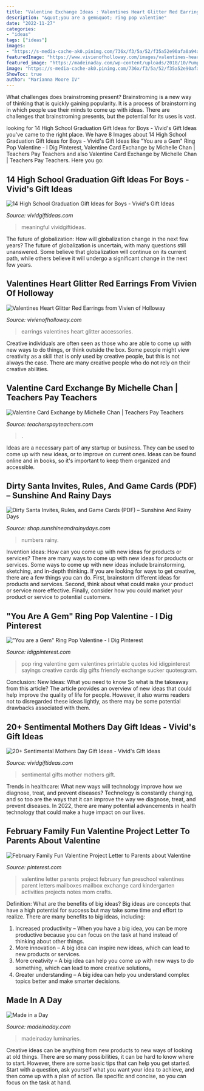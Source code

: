 ```yaml
---
title: "Valentine Exchange Ideas : Valentines Heart Glitter Red Earrings From Vivien Of Holloway"
description: "&quot;you are a gem&quot; ring pop valentine"
date: "2022-11-27"
categories:
- "ideas"
tags: ["ideas"]
images:
- "https://s-media-cache-ak0.pinimg.com/736x/f3/5a/52/f35a52e90afa0a94aa53744b95917c8c.jpg"
featuredImage: "https://www.vivienofholloway.com/images/valentines-heart-glitter-red-earrings-p4449-18767_image.jpg"
featured_image: "https://madeinaday.com/wp-content/uploads/2018/10/Pumpkin-home.jpg"
image: "https://s-media-cache-ak0.pinimg.com/736x/f3/5a/52/f35a52e90afa0a94aa53744b95917c8c.jpg"
ShowToc: true
author: "Marianna Moore IV"
---
```



What challenges does brainstroming present?
Brainstroming is a new way of thinking that is quickly gaining popularity. It is a process of brainstorming in which people use their minds to come up with ideas. There are challenges that brainstroming presents, but the potential for its uses is vast.

	

		
looking for 14 High School Graduation Gift Ideas for Boys - Vivid&#039;s Gift Ideas you've came to the right place. We have 8 Images about 14 High School Graduation Gift Ideas for Boys - Vivid&#039;s Gift Ideas like &quot;You are a Gem&quot; Ring Pop Valentine - I Dig Pinterest, Valentine Card Exchange by Michelle Chan | Teachers Pay Teachers and also Valentine Card Exchange by Michelle Chan | Teachers Pay Teachers. Here you go:
		
    
## 14 High School Graduation Gift Ideas For Boys - Vivid&#039;s Gift Ideas

<img loading=lazy src="https://vividgiftideas.com/wp-content/uploads/2017/04/HS-Graduation-Gifts-for-Boys.jpg" onerror="this.onerror=null;this.src='https://tse2.mm.bing.net/th?id=OIP.SPHqkfWehGHIunVOahdydAHaMY&amp;pid=15.1';" alt="14 High School Graduation Gift Ideas for Boys - Vivid&#039;s Gift Ideas">

_Source: vividgiftideas.com_

>meaningful vividgiftideas. 

	

The future of globalization: How will globalization change in the next few years?
The future of globalization is uncertain, with many questions still unanswered. Some believe that globalization will continue on its current path, while others believe it will undergo a significant change in the next few years.

    
## Valentines Heart Glitter Red Earrings From Vivien Of Holloway

<img loading=lazy src="https://www.vivienofholloway.com/images/valentines-heart-glitter-red-earrings-p4449-18767_image.jpg" onerror="this.onerror=null;this.src='https://tse3.mm.bing.net/th?id=OIP.MuQs7IxW38ux4R2tx4sWCAHaJ3&amp;pid=15.1';" alt="Valentines Heart Glitter Red Earrings from Vivien of Holloway">

_Source: vivienofholloway.com_

>earrings valentines heart glitter accessories. 

	

Creative individuals are often seen as those who are able to come up with new ways to do things, or think outside the box. Some people might view creativity as a skill that is only used by creative people, but this is not always the case. There are many creative people who do not rely on their creative abilities.

    
## Valentine Card Exchange By Michelle Chan | Teachers Pay Teachers

<img loading=lazy src="https://ecdn.teacherspayteachers.com/thumbitem/Valentine-Card-Exchange-1052437-1422686102/original-1052437-2.jpg" onerror="this.onerror=null;this.src='https://tse2.mm.bing.net/th?id=OIP.5Cz9Ox5I6D_d3p8azMrifAAAAA&amp;pid=15.1';" alt="Valentine Card Exchange by Michelle Chan | Teachers Pay Teachers">

_Source: teacherspayteachers.com_

>. 

	

Ideas are a necessary part of any startup or business. They can be used to come up with new ideas, or to improve on current ones. Ideas can be found online and in books, so it's important to keep them organized and accessible.

    
## Dirty Santa Invites, Rules, And Game Cards (PDF) – Sunshine And Rainy Days

<img loading=lazy src="https://cdn.shopify.com/s/files/1/0015/6942/3425/products/Dirty_Santa_Printable_Rules_and_s_P2_1200x1200.png?v=1573756989" onerror="this.onerror=null;this.src='https://tse2.mm.bing.net/th?id=OIP.jUmRwyxTKxMZLUAwjoM_YQHaLH&amp;pid=15.1';" alt="Dirty Santa Invites, Rules, and Game Cards (PDF) – Sunshine And Rainy Days">

_Source: shop.sunshineandrainydays.com_

>numbers rainy. 

	

Invention ideas: How can you come up with new ideas for products or services?
There are many ways to come up with new ideas for products or services. Some ways to come up with new ideas include brainstorming, sketching, and in-depth thinking. If you are looking for ways to get creative, there are a few things you can do. First, brainstorm different ideas for products and services. Second, think about what could make your product or service more effective. Finally, consider how you could market your product or service to potential customers.

    
## &quot;You Are A Gem&quot; Ring Pop Valentine - I Dig Pinterest

<img loading=lazy src="https://www.idigpinterest.com/wp-content/uploads/2015/02/Gem-Ring-Pop-Valentine3.jpg" onerror="this.onerror=null;this.src='https://tse1.mm.bing.net/th?id=OIP.JY3WmAda8kifGHDwADpEkQHaKy&amp;pid=15.1';" alt="&quot;You are a Gem&quot; Ring Pop Valentine - I Dig Pinterest">

_Source: idigpinterest.com_

>pop ring valentine gem valentines printable quotes kid idigpinterest sayings creative cards dig gifts friendly exchange sucker quotesgram. 

	

Conclusion: New Ideas: What you need to know
So what is the takeaway from this article? 
The article provides an overview of new ideas that could help improve the quality of life for people. However, it also warns readers not to disregarded these ideas lightly, as there may be some potential drawbacks associated with them.

    
## 20+ Sentimental Mothers Day Gift Ideas - Vivid&#039;s Gift Ideas

<img loading=lazy src="https://vividgiftideas.com/wp-content/uploads/2018/04/sentimental-mothers-day-gifts.jpg" onerror="this.onerror=null;this.src='https://tse2.mm.bing.net/th?id=OIP.v1JOJ52P8VZYUIQjlbyVcgHaMr&amp;pid=15.1';" alt="20+ Sentimental Mothers Day Gift Ideas - Vivid&#039;s Gift Ideas">

_Source: vividgiftideas.com_

>sentimental gifts mother mothers gift. 

	

Trends in healthcare: What new ways will technology improve how we diagnose, treat, and prevent diseases?
Technology is constantly changing, and so too are the ways that it can improve the way we diagnose, treat, and prevent diseases. In 2022, there are many potential advancements in health technology that could make a huge impact on our lives.

    
## February Family Fun Valentine Project Letter To Parents About Valentine

<img loading=lazy src="https://s-media-cache-ak0.pinimg.com/736x/f3/5a/52/f35a52e90afa0a94aa53744b95917c8c.jpg" onerror="this.onerror=null;this.src='https://tse2.mm.bing.net/th?id=OIP.jaD9GREyPiTV4KsdkIQz0gHaJ7&amp;pid=15.1';" alt="February Family Fun Valentine Project Letter to Parents about Valentine">

_Source: pinterest.com_

>valentine letter parents project february fun preschool valentines parent letters mailboxes mailbox exchange card kindergarten activities projects notes mom crafts. 

	

Definition: What are the benefits of big ideas?
Big ideas are concepts that have a high potential for success but may take some time and effort to realize. There are many benefits to big ideas, including: 
1. Increased productivity – When you have a big idea, you can be more productive because you can focus on the task at hand instead of thinking about other things. 
2. More innovation – A big idea can inspire new ideas, which can lead to new products or services. 
3. More creativity – A big idea can help you come up with new ways to do something, which can lead to more creative solutions。 
4. Greater understanding – A big idea can help you understand complex topics better and make smarter decisions.

    
## Made In A Day

<img loading=lazy src="https://madeinaday.com/wp-content/uploads/2018/10/Pumpkin-home.jpg" onerror="this.onerror=null;this.src='https://tse4.mm.bing.net/th?id=OIP.FSW5k3MBFv8LJyy9QLOK8wHaLH&amp;pid=15.1';" alt="Made in a Day">

_Source: madeinaday.com_

>madeinaday luminaries. 

	

Creative ideas can be anything from new products to new ways of looking at old things. There are so many possibilities, it can be hard to know where to start. However, there are some basic tips that can help you get started. Start with a question, ask yourself what you want your idea to achieve, and then come up with a plan of action. Be specific and concise, so you can focus on the task at hand.

